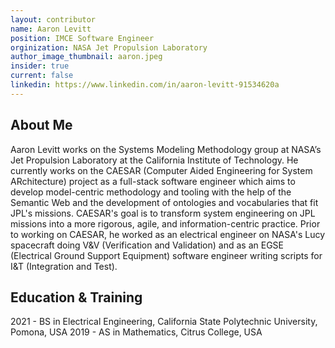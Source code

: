 ```yaml
---
layout: contributor
name: Aaron Levitt
position: IMCE Software Engineer
orginization: NASA Jet Propulsion Laboratory
author_image_thumbnail: aaron.jpeg
insider: true
current: false
linkedin: https://www.linkedin.com/in/aaron-levitt-91534620a
---
```


## About Me

Aaron Levitt works on the Systems Modeling Methodology group at NASA’s Jet Propulsion Laboratory at the California Institute of Technology.  He currently works on the CAESAR (Computer Aided Engineering for System ARchitecture) project as a full-stack software engineer which aims to develop model-centric methodology and tooling with the help of the Semantic Web and the development of ontologies and vocabularies that fit JPL's missions.  CAESAR's goal is to transform system engineering on JPL missions into a more rigorous, agile, and information-centric practice.  Prior to working on CAESAR, he worked as an electrical engineer on NASA's Lucy spacecraft doing V&V (Verification and Validation) and as an EGSE (Electrical Ground Support Equipment) software engineer writing scripts for I&T (Integration and Test).

## Education & Training

2021 - BS in Electrical Engineering, California State Polytechnic University, Pomona, USA
2019 - AS in Mathematics, Citrus College, USA
